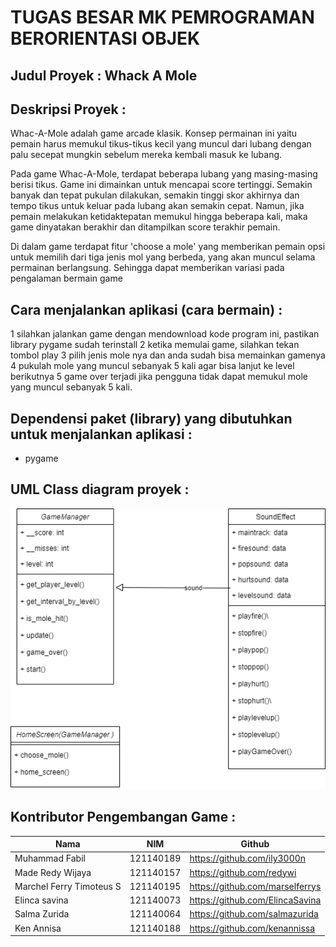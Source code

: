 # TUGAS BESAR MK PEMROGRAMAN BERORIENTASI OBJEK

## Judul Proyek : Whack A Mole

## Deskripsi Proyek :
Whac-A-Mole adalah game arcade klasik. Konsep permainan ini yaitu pemain harus memukul tikus-tikus kecil yang muncul dari lubang dengan palu secepat mungkin sebelum mereka kembali masuk ke lubang.

Pada game Whac-A-Mole, terdapat beberapa lubang yang masing-masing berisi tikus. Game ini dimainkan untuk mencapai score tertinggi. Semakin banyak dan tepat pukulan dilakukan, semakin tinggi skor akhirnya dan tempo tikus untuk keluar pada lubang akan semakin cepat. Namun, jika pemain melakukan ketidaktepatan memukul hingga beberapa kali, maka game dinyatakan berakhir dan ditampilkan score terakhir pemain.

Di dalam game terdapat fitur 'choose a mole' yang memberikan pemain opsi untuk memilih dari tiga jenis mol yang berbeda, yang akan muncul selama permainan berlangsung. Sehingga dapat memberikan variasi pada pengalaman bermain game


## Cara menjalankan aplikasi (cara bermain) :
1 silahkan jalankan game dengan mendownload kode program ini, pastikan library pygame sudah terinstall
2 ketika memulai game, silahkan tekan tombol play
3 pilih jenis mole nya dan anda sudah bisa memainkan gamenya
4 pukulah mole yang muncul sebanyak 5 kali agar bisa lanjut ke level berikutnya
5 game over terjadi jika pengguna tidak dapat memukul mole yang muncul sebanyak 5 kali.

## Dependensi paket (library) yang dibutuhkan untuk menjalankan aplikasi :
- pygame


## UML Class diagram proyek :
![UML TUBES PBO.png]( https://github.com/marselferrys/TUBES-PBO/blob/main/UML%20TUBES%20PBO.png )

## Kontributor Pengembangan Game :

| Nama  | NIM   | Github  |
| ------ | ------ | ------ |
|  Muhammad Fabil | 121140189  | https://github.com/ily3000n |
| Made Redy Wijaya  | 121140157  | https://github.com/redywi  |
| Marchel Ferry Timoteus S | 121140195 | https://github.com/marselferrys |
|  Elinca savina | 121140073 | https://github.com/ElincaSavina |
| Salma Zurida | 121140064  | https://github.com/salmazurida  |
| Ken Annisa | 121140188  | https://github.com/kenannissa |
